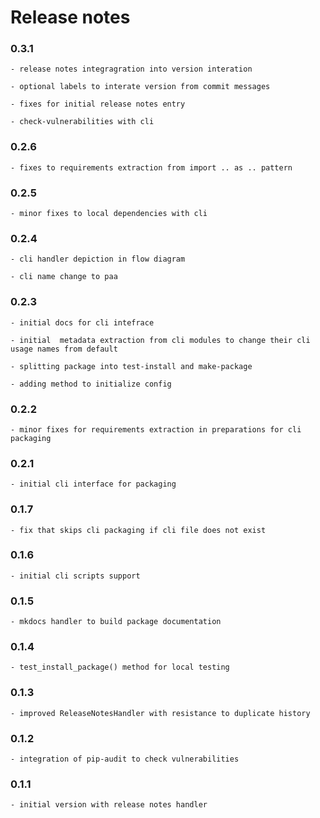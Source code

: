 # Release notes

### 0.3.1

    - release notes integragration into version interation

    - optional labels to interate version from commit messages

    - fixes for initial release notes entry

    - check-vulnerabilities with cli

### 0.2.6

    - fixes to requirements extraction from import .. as .. pattern

### 0.2.5

    - minor fixes to local dependencies with cli

### 0.2.4

    - cli handler depiction in flow diagram

    - cli name change to paa

### 0.2.3

    - initial docs for cli intefrace

    - initial  metadata extraction from cli modules to change their cli usage names from default

    - splitting package into test-install and make-package

    - adding method to initialize config

### 0.2.2

    - minor fixes for requirements extraction in preparations for cli packaging

### 0.2.1

    - initial cli interface for packaging

### 0.1.7

    - fix that skips cli packaging if cli file does not exist

### 0.1.6

    - initial cli scripts support

### 0.1.5

    - mkdocs handler to build package documentation

### 0.1.4

    - test_install_package() method for local testing

### 0.1.3

    - improved ReleaseNotesHandler with resistance to duplicate history

### 0.1.2

    - integration of pip-audit to check vulnerabilities

### 0.1.1

    - initial version with release notes handler
